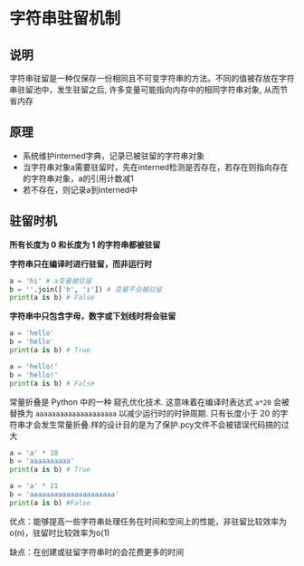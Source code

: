 # 字符串驻留机制

## 说明

字符串驻留是一种仅保存一份相同且不可变字符串的方法。不同的值被存放在字符串驻留池中，发生驻留之后, 许多变量可能指向内存中的相同字符串对象, 从而节省内存

## 原理

* 系统维护interned字典，记录已被驻留的字符串对象
* 当字符串对象a需要驻留时，先在interned检测是否存在，若存在则指向存在的字符串对象，a的引用计数减1
* 若不存在，则记录a到interned中

## 驻留时机

**所有长度为 0 和长度为 1 的字符串都被驻留**

**字符串只在编译时进行驻留，而非运行时**

```python
a = 'hi' # a变量被驻留
b = ''.join(['h', 'i']) # 变量不会被驻留
print(a is b) # False
```

**字符串中只包含字母，数字或下划线时将会驻留**

```python
a = 'hello'
b = 'hello'
print(a is b) # True

a = 'hello!'
b = 'hello!'
print(a is b) # False
```

常量折叠是 Python 中的一种 窥孔优化技术. 这意味着在编译时表达式 `a*20` 会被替换为 `aaaaaaaaaaaaaaaaaaaa` 以减少运行时的时钟周期. 只有长度小于 20 的字符串才会发生常量折叠.样的设计目的是为了保护.pcy文件不会被错误代码搞的过大

```python
a = 'a' * 10
b = 'aaaaaaaaaa'
print(a is b) # True

a = 'a' * 21
b = 'aaaaaaaaaaaaaaaaaaaaa'
print(a is b) #False
```

优点：能够提高一些字符串处理任务在时间和空间上的性能，非驻留比较效率为o(n)，驻留时比较效率为o(1)

缺点：在创建或驻留字符串时的会花费更多的时间
